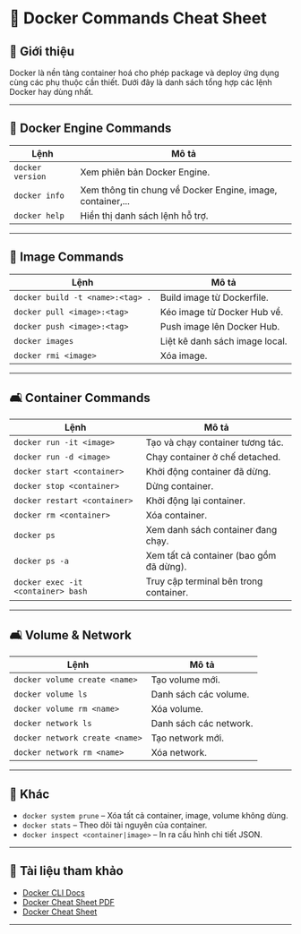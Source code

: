 # 🚀 Docker Commands Cheat Sheet

## 📄 Giới thiệu

Docker là nền tảng container hoá cho phép package và deploy ứng dụng cùng các phụ thuộc cần thiết. Dưới đây là danh sách tổng hợp các lệnh Docker hay dùng nhất.

---

## 🚧 Docker Engine Commands

| Lệnh             | Mô tả                                                      |
| ---------------- | ---------------------------------------------------------- |
| `docker version` | Xem phiên bản Docker Engine.                               |
| `docker info`    | Xem thông tin chung về Docker Engine, image, container,... |
| `docker help`    | Hiển thị danh sách lệnh hỗ trợ.                            |

---

## 📂 Image Commands

| Lệnh                             | Mô tả                          |
| -------------------------------- | ------------------------------ |
| `docker build -t <name>:<tag> .` | Build image từ Dockerfile.     |
| `docker pull <image>:<tag>`      | Kéo image từ Docker Hub về.    |
| `docker push <image>:<tag>`      | Push image lên Docker Hub.     |
| `docker images`                  | Liệt kê danh sách image local. |
| `docker rmi <image>`             | Xóa image.                     |

---

## 🛋️ Container Commands

| Lệnh                               | Mô tả                                   |
| ---------------------------------- | --------------------------------------- |
| `docker run -it <image>`           | Tạo và chạy container tương tác.        |
| `docker run -d <image>`            | Chạy container ở chế detached.          |
| `docker start <container>`         | Khởi động container đã dừng.            |
| `docker stop <container>`          | Dừng container.                         |
| `docker restart <container>`       | Khởi động lại container.                |
| `docker rm <container>`            | Xóa container.                          |
| `docker ps`                        | Xem danh sách container đang chạy.      |
| `docker ps -a`                     | Xem tất cả container (bao gồm đã dừng). |
| `docker exec -it <container> bash` | Truy cập terminal bên trong container.  |

---

## 🛋️ Volume & Network

| Lệnh                           | Mô tả                  |
| ------------------------------ | ---------------------- |
| `docker volume create <name>`  | Tạo volume mới.        |
| `docker volume ls`             | Danh sách các volume.  |
| `docker volume rm <name>`      | Xóa volume.            |
| `docker network ls`            | Danh sách các network. |
| `docker network create <name>` | Tạo network mới.       |
| `docker network rm <name>`     | Xóa network.           |

---

## 🔧 Khác

* `docker system prune` – Xóa tất cả container, image, volume không dùng.
* `docker stats` – Theo dõi tài nguyên của container.
* `docker inspect <container|image>` – In ra cấu hình chi tiết JSON.

---

## 📃 Tài liệu tham khảo

* [Docker CLI Docs](https://docs.docker.com/engine/reference/commandline/docker/)
* [Docker Cheat Sheet PDF](https://docs.docker.com/get-started/docker_cheatsheet.pdf)
* [Docker Cheat Sheet](https://dockerlabs.collabnix.com/docker/cheatsheet/)

---
